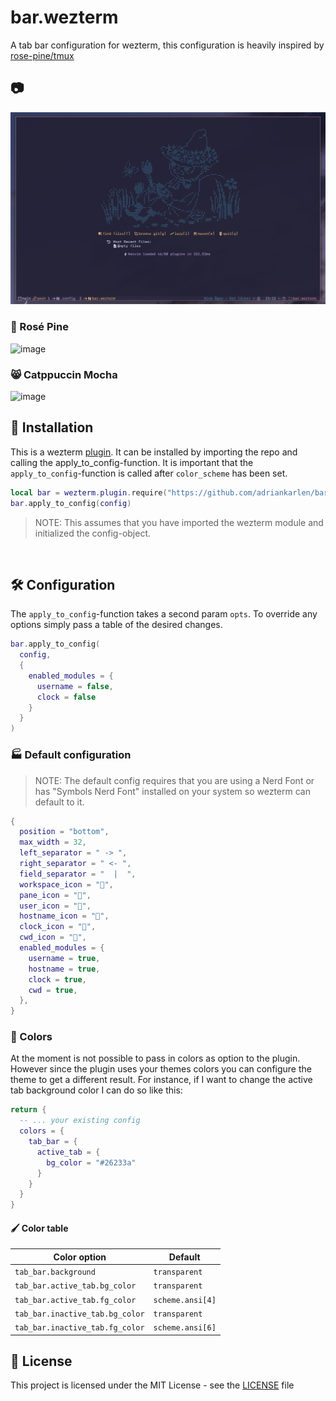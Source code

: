 # bar.wezterm

A tab bar configuration for wezterm, this configuration is heavily inspired by [rose-pine/tmux](https://github.com/rose-pine/tmux)

## 📷

![image](https://raw.githubusercontent.com/adriankarlen/bar.wezterm/main/misc/preview.png)

### 🌷 Rosé Pine

![image](https://raw.githubusercontent.com/adriankarlen/bar.wezterm/main/misc/rose-pine.png)

### 😸 Catppuccin Mocha

![image](https://raw.githubusercontent.com/adriankarlen/bar.wezterm/main/misc/catppuccin-mocha.png)
&nbsp;

## 🚀 Installation

This is a wezterm [plugin](https://github.com/wez/wezterm/commit/e4ae8a844d8feaa43e1de34c5cc8b4f07ce525dd). It can be installed by importing the repo and calling the apply_to_config-function. It is important that the `apply_to_config`-function is called after `color_scheme` has been set.

```lua
local bar = wezterm.plugin.require("https://github.com/adriankarlen/bar.wezterm")
bar.apply_to_config(config)
```

> NOTE: This assumes that you have imported the wezterm module and initialized the config-object.

&nbsp;

## 🛠️ Configuration

The `apply_to_config`-function takes a second param `opts`. To override any options simply pass a table of the desired changes.

```lua
bar.apply_to_config(
  config,
  {
    enabled_modules = {
      username = false,
      clock = false
    }
  }
)
```

### 🏭 Default configuration

> NOTE: The default config requires that you are using a Nerd Font or has "Symbols Nerd Font" installed on your system so wezterm can default to it.

```lua
{
  position = "bottom",
  max_width = 32,
  left_separator = " -> ",
  right_separator = " <- ",
  field_separator = "  |  ",
  workspace_icon = "",
  pane_icon = "",
  user_icon = "",
  hostname_icon = "󰒋",
  clock_icon = "󰃰",
  cwd_icon = "",
  enabled_modules = {
    username = true,
    hostname = true,
    clock = true,
    cwd = true,
  },
}
```

### 🎨 Colors

At the moment is not possible to pass in colors as option to the plugin. However since the plugin uses your themes colors you can configure the theme to get a different result. For instance, if I want to change the active tab background color I can do so like this:

```lua
return {
  -- ... your existing config
  colors = {
    tab_bar = {
      active_tab = {
        bg_color = "#26233a"
      }
    }
  }
}
```

#### 🖌️ Color table

| Color option                    | Default          |
| ------------------------------- | ---------------- |
| `tab_bar.background`            | `transparent`  |
| `tab_bar.active_tab.bg_color`   | `transparent`  |
| `tab_bar.active_tab.fg_color`   | `scheme.ansi[4]` |
| `tab_bar.inactive_tab.bg_color` | `transparent`  |
| `tab_bar.inactive_tab.fg_color` | `scheme.ansi[6]` |

## 📜 License

This project is licensed under the MIT License - see the
[LICENSE](https://github.com/adriankarlen/bar.wezterm/blob/main/LICENSE) file
